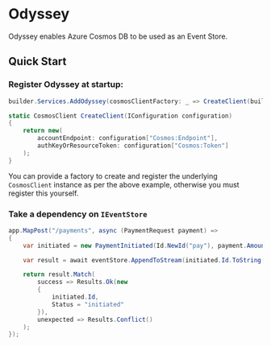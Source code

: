 # Odyssey

Odyssey enables Azure Cosmos DB to be used as an Event Store.

## Quick Start

### Register Odyssey at startup:

```c#
builder.Services.AddOdyssey(cosmosClientFactory: _ => CreateClient(builder.Configuration));

static CosmosClient CreateClient(IConfiguration configuration)
{
    return new(
        accountEndpoint: configuration["Cosmos:Endpoint"],
        authKeyOrResourceToken: configuration["Cosmos:Token"]
    );
}
```

You can provide a factory to create and register the underlying `CosmosClient` instance as per the above example, otherwise you must register this yourself.

### Take a dependency on `IEventStore`

```c#
app.MapPost("/payments", async (PaymentRequest payment) =>
{
    var initiated = new PaymentInitiated(Id.NewId("pay"), payment.Amount, payment.Currency, payment.Reference);

    var result = await eventStore.AppendToStream(initiated.Id.ToString(), new[] { Map(initiated) }, StreamState.NoStream);

    return result.Match(
        success => Results.Ok(new
        {
            initiated.Id,
            Status = "initiated"
        }),
        unexpected => Results.Conflict()
    );
});
```
